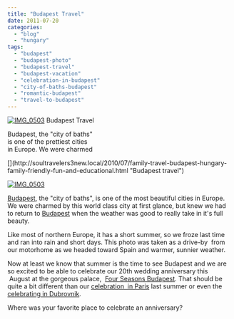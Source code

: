```yaml
---
title: "Budapest Travel"
date: 2011-07-20
categories: 
  - "blog"
  - "hungary"
tags: 
  - "budapest"
  - "budapest-photo"
  - "budapest-travel"
  - "budapest-vacation"
  - "celebration-in-budapest"
  - "city-of-baths-budapest"
  - "romantic-budapest"
  - "travel-to-budapest"
---
```


[](https://pub-ac94b3f306b24c0dba4238943c97f2e1.r2.dev/6a00e5502a950788330153900983ea970b-300x267-1.jpg)[![IMG_0503](https://pub-ac94b3f306b24c0dba4238943c97f2e1.r2.dev/6a00e5502a95078833014e8a17fb2f970d.jpg "IMG_0503")](https://pub-ac94b3f306b24c0dba4238943c97f2e1.r2.dev/6a00e5502a95078833014e8a17fb2f970d-150x150-1.jpg) Budapest Travel 

Budapest, the "city of baths"  
is one of the prettiest cities  
in Europe. We were charmed

<!--more-->[](http://soultravelers3new.local/2010/07/family-travel-budapest-hungary-family-friendly-fun-and-educational.html "Budapest travel")

[![IMG_0503](https://pub-ac94b3f306b24c0dba4238943c97f2e1.r2.dev/6a00e5502a950788330153900983ea970b.jpg "IMG_0503")](https://pub-ac94b3f306b24c0dba4238943c97f2e1.r2.dev/6a00e5502a950788330153900983ea970b.jpg)  
  

[Budapest](http://soultravelers3new.local/2010/07/family-travel-budapest-hungary-family-friendly-fun-and-educational.html "Budapest travel"), the "city of baths", is one of the most beautiful cities in Europe. We were charmed by this world class city at first glance, but knew we had to return to [Budapest](http://en.wikipedia.org/wiki/Budapest "budapest") when the weather was good to really take in it's full beauty.  
  
Like most of northern Europe, it has a short summer, so we froze last time and ran into rain and short days. This photo was taken as a drive-by  from our motorhome as we headed toward Spain and warmer, sunnier weather.   
  
Now at least we know that summer is the time to see Budapest and we are so excited to be able to celebrate our 20th wedding anniversary this  August at the gorgeous palace,  [Four Seasons Budapest](http://www.fourseasons.com/budapest/ "four seasons budapest"). That should be quite a bit different than our [celebration  in Paris](http://soultravelers3new.local/2010/10/celebrating-in-paris-eiffel-tower-family-travel-adventures-abroad-birthdays-weddings-and-anniversari.html "celebration in Paris") last summer or even the [celebrating in Dubrovnik](http://soultravelers3new.local/2007/09/romantic-night.html "celebrating").   
  
Where was your favorite place to celebrate an anniversary?
